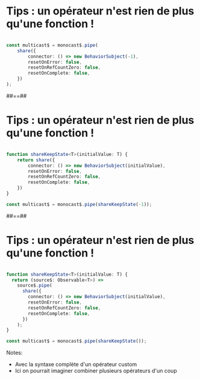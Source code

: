 # Tips : un opérateur n'est rien de plus qu'une fonction !

```typescript

const multicast$ = monocast$.pipe(
    share({
        connector: () => new BehaviorSubject(-1),
        resetOnError: false,
        resetOnRefCountZero: false,
        resetOnComplete: false,
    })
);
```

##==##

# Tips : un opérateur n'est rien de plus qu'une fonction !

```typescript

function shareKeepState<T>(initialValue: T) {
    return share({
        connector: () => new BehaviorSubject(initialValue),
        resetOnError: false,
        resetOnRefCountZero: false,
        resetOnComplete: false,
    })
}

const multicast$ = monocast$.pipe(shareKeepState(-1));
```


##==##

# Tips : un opérateur n'est rien de plus qu'une fonction !

```typescript

function shareKeepState<T>(initialValue: T) {
  return (source$: Observable<T>) =>
    source$.pipe(
      share({
        connector: () => new BehaviorSubject(initialValue),
        resetOnError: false,
        resetOnRefCountZero: false,
        resetOnComplete: false,
      })
    );
}

const multicast$ = monocast$.pipe(shareKeepState());
```

Notes:

- Avec la syntaxe complète d'un opérateur custom
- Ici on pourrait imaginer combiner plusieurs opérateurs d'un coup